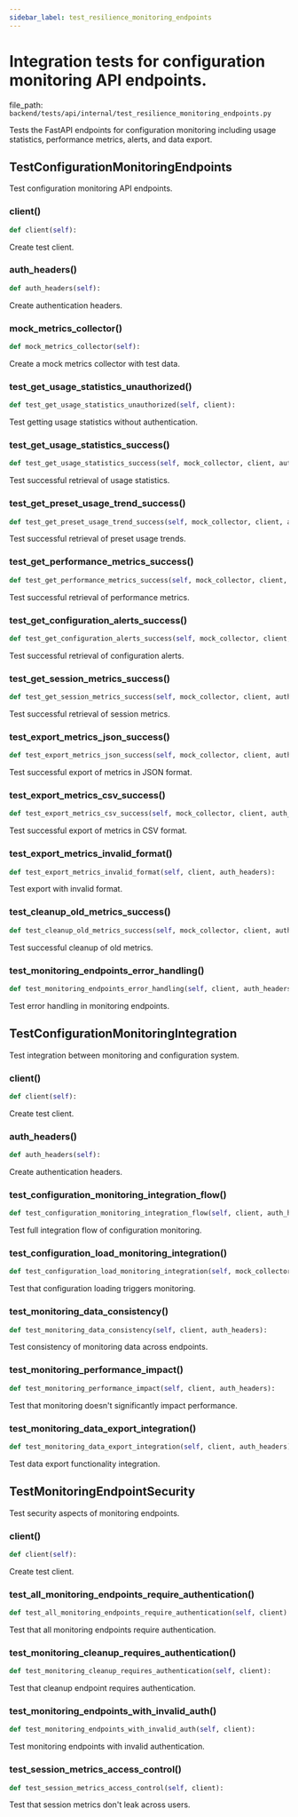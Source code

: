 ```yaml
---
sidebar_label: test_resilience_monitoring_endpoints
---
```


# Integration tests for configuration monitoring API endpoints.

  file_path: `backend/tests/api/internal/test_resilience_monitoring_endpoints.py`

Tests the FastAPI endpoints for configuration monitoring including
usage statistics, performance metrics, alerts, and data export.

## TestConfigurationMonitoringEndpoints

Test configuration monitoring API endpoints.

### client()

```python
def client(self):
```

Create test client.

### auth_headers()

```python
def auth_headers(self):
```

Create authentication headers.

### mock_metrics_collector()

```python
def mock_metrics_collector(self):
```

Create a mock metrics collector with test data.

### test_get_usage_statistics_unauthorized()

```python
def test_get_usage_statistics_unauthorized(self, client):
```

Test getting usage statistics without authentication.

### test_get_usage_statistics_success()

```python
def test_get_usage_statistics_success(self, mock_collector, client, auth_headers, mock_metrics_collector):
```

Test successful retrieval of usage statistics.

### test_get_preset_usage_trend_success()

```python
def test_get_preset_usage_trend_success(self, mock_collector, client, auth_headers, mock_metrics_collector):
```

Test successful retrieval of preset usage trends.

### test_get_performance_metrics_success()

```python
def test_get_performance_metrics_success(self, mock_collector, client, auth_headers, mock_metrics_collector):
```

Test successful retrieval of performance metrics.

### test_get_configuration_alerts_success()

```python
def test_get_configuration_alerts_success(self, mock_collector, client, auth_headers, mock_metrics_collector):
```

Test successful retrieval of configuration alerts.

### test_get_session_metrics_success()

```python
def test_get_session_metrics_success(self, mock_collector, client, auth_headers, mock_metrics_collector):
```

Test successful retrieval of session metrics.

### test_export_metrics_json_success()

```python
def test_export_metrics_json_success(self, mock_collector, client, auth_headers, mock_metrics_collector):
```

Test successful export of metrics in JSON format.

### test_export_metrics_csv_success()

```python
def test_export_metrics_csv_success(self, mock_collector, client, auth_headers, mock_metrics_collector):
```

Test successful export of metrics in CSV format.

### test_export_metrics_invalid_format()

```python
def test_export_metrics_invalid_format(self, client, auth_headers):
```

Test export with invalid format.

### test_cleanup_old_metrics_success()

```python
def test_cleanup_old_metrics_success(self, mock_collector, client, auth_headers):
```

Test successful cleanup of old metrics.

### test_monitoring_endpoints_error_handling()

```python
def test_monitoring_endpoints_error_handling(self, client, auth_headers):
```

Test error handling in monitoring endpoints.

## TestConfigurationMonitoringIntegration

Test integration between monitoring and configuration system.

### client()

```python
def client(self):
```

Create test client.

### auth_headers()

```python
def auth_headers(self):
```

Create authentication headers.

### test_configuration_monitoring_integration_flow()

```python
def test_configuration_monitoring_integration_flow(self, client, auth_headers):
```

Test full integration flow of configuration monitoring.

### test_configuration_load_monitoring_integration()

```python
def test_configuration_load_monitoring_integration(self, mock_collector, client, auth_headers):
```

Test that configuration loading triggers monitoring.

### test_monitoring_data_consistency()

```python
def test_monitoring_data_consistency(self, client, auth_headers):
```

Test consistency of monitoring data across endpoints.

### test_monitoring_performance_impact()

```python
def test_monitoring_performance_impact(self, client, auth_headers):
```

Test that monitoring doesn't significantly impact performance.

### test_monitoring_data_export_integration()

```python
def test_monitoring_data_export_integration(self, client, auth_headers):
```

Test data export functionality integration.

## TestMonitoringEndpointSecurity

Test security aspects of monitoring endpoints.

### client()

```python
def client(self):
```

Create test client.

### test_all_monitoring_endpoints_require_authentication()

```python
def test_all_monitoring_endpoints_require_authentication(self, client):
```

Test that all monitoring endpoints require authentication.

### test_monitoring_cleanup_requires_authentication()

```python
def test_monitoring_cleanup_requires_authentication(self, client):
```

Test that cleanup endpoint requires authentication.

### test_monitoring_endpoints_with_invalid_auth()

```python
def test_monitoring_endpoints_with_invalid_auth(self, client):
```

Test monitoring endpoints with invalid authentication.

### test_session_metrics_access_control()

```python
def test_session_metrics_access_control(self, client):
```

Test that session metrics don't leak across users.
